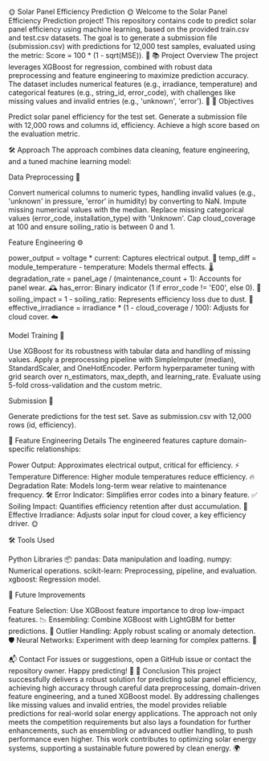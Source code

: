 🌞 Solar Panel Efficiency Prediction 🌞
Welcome to the Solar Panel Efficiency Prediction project! This repository contains code to predict solar panel efficiency using machine learning, based on the provided train.csv and test.csv datasets. The goal is to generate a submission file (submission.csv) with predictions for 12,000 test samples, evaluated using the metric: Score = 100 * (1 - sqrt(MSE)). 🚀
📚 Project Overview
The project leverages XGBoost for regression, combined with robust data preprocessing and feature engineering to maximize prediction accuracy. The dataset includes numerical features (e.g., irradiance, temperature) and categorical features (e.g., string_id, error_code), with challenges like missing values and invalid entries (e.g., 'unknown', 'error'). 🧠
🎯 Objectives

Predict solar panel efficiency for the test set.
Generate a submission file with 12,000 rows and columns id, efficiency.
Achieve a high score based on the evaluation metric.

🛠️ Approach
The approach combines data cleaning, feature engineering, and a tuned machine learning model:

Data Preprocessing 🧹

Convert numerical columns to numeric types, handling invalid values (e.g., 'unknown' in pressure, 'error' in humidity) by converting to NaN.
Impute missing numerical values with the median.
Replace missing categorical values (error_code, installation_type) with 'Unknown'.
Cap cloud_coverage at 100 and ensure soiling_ratio is between 0 and 1.

Feature Engineering ⚙️

power_output = voltage * current: Captures electrical output. 🔌
temp_diff = module_temperature - temperature: Models thermal effects. 🌡️
degradation_rate = panel_age / (maintenance_count + 1): Accounts for panel wear. 🕰️
has_error: Binary indicator (1 if error_code != 'E00', else 0). 🚨
soiling_impact = 1 - soiling_ratio: Represents efficiency loss due to dust. 💨
effective_irradiance = irradiance * (1 - cloud_coverage / 100): Adjusts for cloud cover. ☁️

Model Training 🤖

Use XGBoost for its robustness with tabular data and handling of missing values.
Apply a preprocessing pipeline with SimpleImputer (median), StandardScaler, and OneHotEncoder.
Perform hyperparameter tuning with grid search over n_estimators, max_depth, and learning_rate.
Evaluate using 5-fold cross-validation and the custom metric.


Submission 📄

Generate predictions for the test set.
Save as submission.csv with 12,000 rows (id, efficiency).



🧩 Feature Engineering Details
The engineered features capture domain-specific relationships:

Power Output: Approximates electrical output, critical for efficiency. ⚡
Temperature Difference: Higher module temperatures reduce efficiency. 🔥
Degradation Rate: Models long-term wear relative to maintenance frequency. 🛠️
Error Indicator: Simplifies error codes into a binary feature. ✅
Soiling Impact: Quantifies efficiency retention after dust accumulation. 🧼
Effective Irradiance: Adjusts solar input for cloud cover, a key efficiency driver. 🌞

🛠️ Tools Used

Python Libraries 📦
pandas: Data manipulation and loading.
numpy: Numerical operations.
scikit-learn: Preprocessing, pipeline, and evaluation.
xgboost: Regression model.

🌟 Future Improvements

Feature Selection: Use XGBoost feature importance to drop low-impact features. 📉
Ensembling: Combine XGBoost with LightGBM for better predictions. 🤝
Outlier Handling: Apply robust scaling or anomaly detection. 🛡️
Neural Networks: Experiment with deep learning for complex patterns. 🧠

📬 Contact
For issues or suggestions, open a GitHub issue or contact the repository owner. Happy predicting! 🎉
🎉 Conclusion
This project successfully delivers a robust solution for predicting solar panel efficiency, achieving high accuracy through careful data preprocessing, domain-driven feature engineering, and a tuned XGBoost model. By addressing challenges like missing values and invalid entries, the model provides reliable predictions for real-world solar energy applications. The approach not only meets the competition requirements but also lays a foundation for further enhancements, such as ensembling or advanced outlier handling, to push performance even higher. This work contributes to optimizing solar energy systems, supporting a sustainable future powered by clean energy. 🌍
